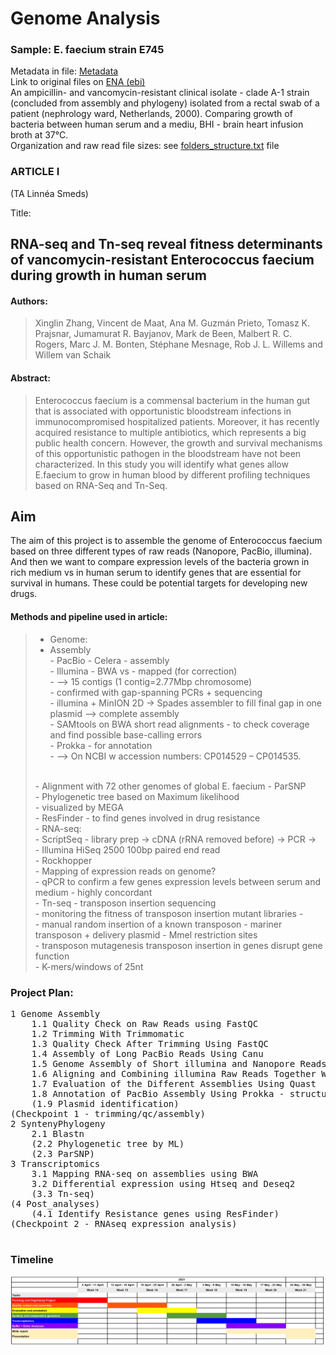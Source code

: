 # Genome Analysis

### Sample: E. faecium strain E745
Metadata in file: [Metadata](https://github.com/HeidiOttesen/GenomeAnalysis/blob/b57f824e2be54d682f32d9a684108f95f5e8b7d6/git_general/Metadata_PRJEB19025_tsv.txt)<br>
Link to original files on [ENA (ebi)](https://www.ebi.ac.uk/ena/browser/view/PRJEB19025)<br>
An ampicillin- and vancomycin-resistant clinical isolate - clade A-1 strain (concluded from assembly and phylogeny)
isolated from a rectal swab of a patient (nephrology ward, Netherlands, 2000). Comparing growth of bacteria between human serum and a mediu, BHI - brain heart infusion broth at 37°C. <br>
Organization and raw read file sizes: see [folders_structure.txt](https://github.com/HeidiOttesen/GenomeAnalysis/blob/b57f824e2be54d682f32d9a684108f95f5e8b7d6/git_general/folders_structure.txt) file <br>

### ARTICLE I 
(TA Linnéa Smeds)

Title:
## RNA-seq and Tn-seq reveal fitness determinants of vancomycin-resistant Enterococcus faecium during growth in human serum

#### Authors:
> Xinglin Zhang, Vincent de Maat, Ana M. Guzmán Prieto, Tomasz K. Prajsnar, Jumamurat R. Bayjanov, Mark de Been, Malbert R. C. Rogers, Marc J. M. Bonten, Stéphane Mesnage, Rob J. L. Willems and Willem van Schaik 
#### Abstract:
> Enterococcus faecium is a commensal bacterium in the human gut that is associated with opportunistic bloodstream infections in immunocompromised hospitalized patients. 
> Moreover, it has recently acquired resistance to multiple antibiotics, which represents a big public health concern. 
> However, the growth and survival mechanisms of this opportunistic pathogen in the bloodstream have not been characterized. 
> In this study you will identify what genes allow E.faecium to grow in human blood by different profiling techniques based on RNA-Seq and Tn-Seq.
## Aim
The aim of this project is to assemble the genome of Enterococcus faecium based on three different types of raw reads (Nanopore, PacBio, illumina). And then we want to compare expression levels of the bacteria grown in rich medium vs in human serum to identify genes that are essential for survival in humans. These could be potential targets for developing new drugs. 


#### Methods and pipeline used in article:

> -	Genome:<br>
> -	Assembly<br>
>		-	PacBio - Celera - assembly<br>
>		-	Illumina - BWA vs - mapped (for correction)<br>
>			-	--> 15 contigs (1 contig=2.77Mbp chromosome)<br>
>			-	confirmed with gap-spanning PCRs + sequencing<br>
>		-	illumina + MinION 2D -> Spades assembler to fill final gap in one plasmid --> complete assembly<br>
>		-	SAMtools on BWA short read alignments - to check coverage and find possible base-calling errors<br>
>		-	Prokka - for annotation<br>
>			-	--> On NCBI w accession numbers: CP014529 – CP014535.<br>
> <br>
>	-	Alignment with 72 other genomes of global E. faecium - ParSNP<br>
>	-	Phylogenetic tree based on Maximum likelihood<br>
>		-	visualized by MEGA<br>
>	-	ResFinder - to find genes involved in drug resistance<br>
>-	RNA-seq:<br>
>	-	ScriptSeq - library prep -> cDNA (rRNA removed before) -> PCR -><br>
>		-	Illumina HiSeq 2500 100bp paired end read<br>
>	-	Rockhopper<br>
>	-	Mapping of expression reads on genome?<br>
>	-	qPCR to confirm a few genes expression levels between serum and medium - highly concordant<br>
>	-	Tn-seq - transposon insertion sequencing <br>
>		-	monitoring the fitness of transposon insertion mutant libraries - <br>
>		-	manual random insertion of a known transposon - mariner transposon + delivery plasmid - Mmel restriction sites<br>
>		-	transposon mutagenesis transposon insertion in genes disrupt gene function<br>
>		-	K-mers/windows of 25nt<br>
### Project Plan:
<pre>
1 Genome Assembly 
  	1.1 Quality Check on Raw Reads using FastQC
  	1.2 Trimming With Trimmomatic
  	1.3 Quality Check After Trimming Using FastQC
  	1.4 Assembly of Long PacBio Reads Using Canu
  	1.5 Genome Assembly of Short illumina and Nanopore Reads Using Spades
  	1.6 Aligning and Combining illumina Raw Reads Together With PacBio Assembly Using BWA and Pilon 
 	1.7 Evaluation of the Different Assemblies Using Quast
	1.8 Annotation of PacBio Assembly Using Prokka - structural and functional
	(1.9 Plasmid identification)
(Checkpoint 1 - trimming/qc/assembly)
2 SyntenyPhylogeny
	2.1 Blastn
	(2.2 Phylogenetic tree by ML)
	(2.3 ParSNP)	
3 Transcriptomics
	3.1 Mapping RNA-seq on assemblies using BWA
	3.2 Differential expression using Htseq and Deseq2
	(3.3 Tn-seq)
(4 Post_analyses)
	(4.1 Identify Resistance genes using ResFinder)
(Checkpoint 2 - RNAseq expression analysis)

</pre>

### Timeline
![Preliminary timeline:](git_general/Gantt_Timeline.jpg "Gantt Timeline")

